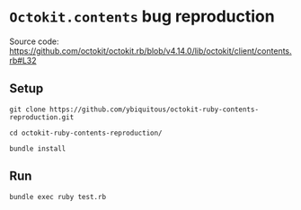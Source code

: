 # `Octokit.contents` bug reproduction

Source code:
https://github.com/octokit/octokit.rb/blob/v4.14.0/lib/octokit/client/contents.rb#L32

## Setup

```shell
git clone https://github.com/ybiquitous/octokit-ruby-contents-reproduction.git

cd octokit-ruby-contents-reproduction/

bundle install
```

## Run

```shell
bundle exec ruby test.rb
```
